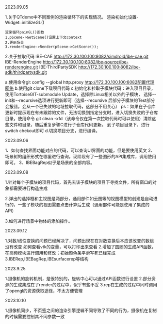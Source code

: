 2023.09.05

1.关于QTdemo中不同案例的渲染循环下的实现情况。
    渲染初始化设置-Widget::initilizeGL()

    渲染循环painGL()函数
    1.pScene->GetScene()设置上下文context
    2.更新场景
    3.renderEngine->Render(pScene->GetScene());

2.关于拉取代码
IBE-CAE             http://172.30.100.100:8082/simdroid/ibe-cae.git
IBE-RenderEngine    http://172.30.100.100:8082/ibe-source/ibe-renderengine.git
IBE-ThirdPartySDK   http://172.30.100.100:8082/ibe-sdk/thirdpartysdk.git

a.使用命令git config --global http.proxy http://172.30.100.100:8082配置代理网络
b.使用git clone下载项目代码
c.初始化和拉取子模块代码：进入项目目录，使用TortoiseGIT-submodule Update，选择除Linux相关以外的子模块，
    选择--init和--recursive选项进行更新即可（选择--recursive 后部分子模块的Test部分会报错，会从一个已失效的地址拉取代码，这部分不用关心）
    ps：如果在子仓库更新时提示现在有未跟踪的文件，无法切换到指定分支时，进入切换失败的子仓库目录，使用命令
    git clean -xfd（该命令仅在第一次拉取代码时可以使用）清除这些文件和目录，随后重复步骤C进行子仓库代码更新。
    到子项目目录下，进行switch chekout即可
d.切换项目分支，进行编译。

2023.09.06

1、如何查找界面功能对应的代码，可以查询UI界面的功能，但是要使用英文
2、场景树的组织形式在哪里进行查询，现阶段有了一些图形的API集成库，调用使用即可。
3、IBEBagRep似乎是场景的全部内容。

2023.09.08

1.针对每个子模块的项目代码，首先去该子模块的项目下寻找文件，所有窗口的对象都需要进行构造生成

2.弹出的选择框和主视图是两部分，通用部件如云图等的视图模型的创建是自动进行的，一些子模块的视图需要点击计算后生成（通用部件可能是使用了集成的API）

3.如何进行场景中物体的添加操作。

2023.09.12

1.对数/线性变换的问题已经解决了，问题出现在在对数变换后本应该改变的数组没有改变
    如何查看vtk的变量，可以打印出来查看
2.增加了圆圈的生成API函数，在高频模块进行调用和修改；初始颜色条平滑写死已经完成
3.IBERep,IBEBagRep,IBEsurfacerep等结构
    
2023.9.25

1.摄像机的旋转机制，是很特别的，旋转中心可以通过API函数进行设置
2.部分资源的生成集成在了render的过程中，似乎有些不妥
3.rep在生成的过程中同时调用了opengl的资源获取途径，不太方便管理

2023.10.10

1.摄像机同步，不页签之间的渲染引擎逻辑不同导致了不同的行为，摄像机在复制的时候需要控制其不同参数一致


